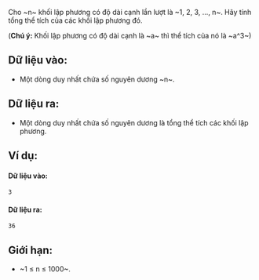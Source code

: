 Cho ~n~ khối lập phương có độ dài cạnh lần lượt là ~1, 2, 3, …, n~. Hãy tính tổng thể tích của các khối lập phương đó.

(**Chú ý:** Khối lập phương có độ dài cạnh là ~a~ thì thể tích của nó là ~a^3~)

## Dữ liệu vào:
- Một dòng duy nhất chứa số nguyên dương ~n~.

## Dữ liệu ra:
- Một dòng duy nhất chứa số nguyên dương là tổng thể tích các khối lập phương. 

## Ví dụ:
#### Dữ liệu vào:
```
3
```

#### Dữ liệu ra:
```
36
```

## Giới hạn:
- ~1 ≤ n ≤ 1000~.